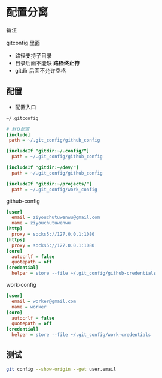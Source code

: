 # 配置分离

备注

gitconfig 里面

- 路径支持子目录
- 目录后面不能缺 **路径终止符**
- gitdir 后面不允许空格

## 配置

- 配置入口

```sh
~/.gitconfig
```

```ini
# 默认配置
[include]
 path = ~/.git_config/github_config

[includeIf "gitdir:~/.config/"]
  path = ~/.git_config/github_config

[includeIf "gitdir:~/dev/"]
  path = ~/.git_config/github_config

[includeIf "gitdir:~/projects/"]
  path = ~/.git_config/work_config
```

github-config

```ini
[user]
  email = ziyouchutuwenwu@gmail.com
  name = ziyouchutuwenwu
[http]
  proxy = socks5://127.0.0.1:1080
[https]
  proxy = socks5://127.0.0.1:1080
[core]
  autocrlf = false
  quotepath = off
[credential]
  helper = store --file ~/.git_config/github-credentials
```

work-config

```ini
[user]
  email = worker@gmail.com
  name = worker
[core]
  autocrlf = false
  quotepath = off
[credential]
  helper = store --file ~/.git_config/work-credentials
```

## 测试

```sh
git config --show-origin --get user.email
```
